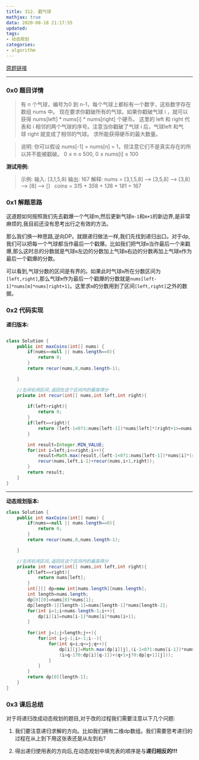```yaml
---
title: 312. 戳气球
mathjax: true
data: 2020-08-18 21:17:55
updated:
tags:
- 动态规划
categories:
- algorithm
---
```


[原题链接](https://leetcode-cn.com/problems/burst-balloons/)

---

### 0x0 题目详情

>有 n 个气球，编号为0 到 n-1，每个气球上都标有一个数字，这些数字存在数组 nums 中。
现在要求你戳破所有的气球。如果你戳破气球 i ，就可以获得 nums[left] * nums[i] * nums[right] 个硬币。 这里的 left 和 right 代表和 i 相邻的两个气球的序号。注意当你戳破了气球 i 后，气球left 和气球 right 就变成了相邻的气球。
求所能获得硬币的最大数量。

>说明:
你可以假设 nums[-1] = nums[n] = 1，但注意它们不是真实存在的所以并不能被戳破。
0 ≤ n ≤ 500, 0 ≤ nums[i] ≤ 100

**测试用例:**

>示例:
输入: [3,1,5,8]
输出: 167 
解释: nums = [3,1,5,8] --> [3,5,8] -->   [3,8]   -->  [8]  --> []
     coins =  3*1*5      +  3*5*8    +  1*3*8      + 1*8*1   = 167



### 0x1 解题思路

这道题如何按照我们先去戳爆一个气球m,然后更新气球`m-1`和`m+1`的新边界,是非常麻烦的,我目前还没有思考出行之有效的方法。

那么我们换一种思路,逆向DP。就跟递归做法一样,我们先找到递归出口。对于dp,我们可以把每一个气球都当作最后一个戳爆。比如我们把气球`m`当作最后一个来戳爆,那么这时总的分数就是气球`m`左边的分数加上气球`m`右边的分数再加上气球`m`作为最后一个戳爆的分数。

可以看到,气球分数的区间是有界的。如果此时气球`m`所在分数区间为`[left,right]`,那么气球`m`作为最后一个戳爆的分数就是`nums[left-1]*nums[m]*nums[right+1]`。这里求`m`的分数用到了区间`[left,right]`之外的数据。

### 0x2 代码实现

**递归版本:**
``` java

class Solution {
    public int maxCoins(int[] nums) {
        if(nums==null || nums.length==0){
            return 0;
        }
        return recur(nums,0,nums.length-1);

    }

    //左闭右闭区间,返回在这个区间内的最高得分
    private int recur(int[] nums,int left,int right){
       
        if(left>right){
            return 0;
        }
        if(left==right){
            return (left-1<0?1:nums[left-1])*nums[left]*(right+1>=nums.length?1:nums[right+1]);
        }

        int result=Integer.MIN_VALUE;
        for(int i=left;i<=right;i++){
            result=Math.max(result,(left-1<0?1:nums[left-1])*nums[i]*(right+1>=nums.length?1:nums[right+1])+
            recur(nums,left,i-1)+recur(nums,i+1,right));
        }
        return result;
    }
}
```

---

**动态规划版本:**

``` java
class Solution {
    public int maxCoins(int[] nums) {
        if(nums==null || nums.length==0){
            return 0;
        }
        return recur(nums,0,nums.length-1);

    }

    //左闭右闭区间,返回在这个区间内的最高得分
    private int recur(int[] nums,int left,int right){
        if(left==right){
            return nums[left];
        }
        int[][] dp=new int[nums.length][nums.length];
        int length=nums.length;
        dp[0][0]=nums[0]*nums[1];
        dp[length-1][length-1]=nums[length-1]*nums[length-2];
        for(int i=1;i<nums.length-1;i++){
            dp[i][i]=nums[i-1]*nums[i]*nums[i+1];
        }
        
        for(int j=1;j<length;j++){
            for(int i=j-1;i>-1;i--){
                for(int q=i;q<=j;q++){
                    dp[i][j]=Math.max(dp[i][j],(i-1<0?1:nums[i-1])*nums[q]*(j+1>=length?1:nums[j+1])+
                    (i>q-1?0:dp[i][q-1])+(q+1>j?0:dp[q+1][j]));
                }
            }
        }
        return dp[0][length-1];
    }
}
```

### 0x3 课后总结

对于将递归改成动态规划的题目,对于改的过程我们需要注意以下几个问题:

1. 我们要注意递归求解的方向。比如我们拥有二维dp数组。我们需要思考递归的过程在从上到下用这张表还是从左到右?

2. 得出递归使用表的方向后,在动态规划中填充表的顺序是与**递归相反的!!!**